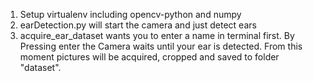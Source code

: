 1. Setup virtualenv including opencv-python and numpy 
2. earDetection.py will start the camera and just detect ears
3. acquire_ear_dataset wants you to enter a name in terminal first.
    By Pressing enter the Camera waits until your ear is detected.
    From this moment pictures will be acquired, cropped and saved
    to folder "dataset". 

